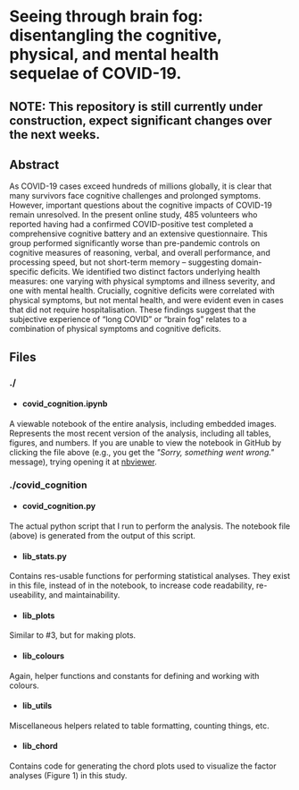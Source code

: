 # Seeing through brain fog: disentangling the cognitive, physical, and mental health sequelae of COVID-19.

## NOTE: This repository is still currently under construction, expect significant changes over the next weeks.

## Abstract
As COVID-19 cases exceed hundreds of millions globally, it is clear that many survivors face cognitive challenges and prolonged symptoms. However, important questions about the cognitive impacts of COVID-19 remain unresolved. In the present online study, 485 volunteers who reported having had a confirmed COVID-positive test completed a comprehensive cognitive battery and an extensive questionnaire. This group performed significantly worse than pre-pandemic controls on cognitive measures of reasoning, verbal, and overall performance, and processing speed, but not short-term memory – suggesting domain-specific deficits. We identified two distinct factors underlying health measures: one varying with physical symptoms and illness severity, and one with mental health. Crucially, cognitive deficits were correlated with physical symptoms, but not mental health, and were evident even in cases that did not require hospitalisation. These findings suggest that the subjective experience of “long COVID” or “brain fog” relates to a combination of physical symptoms and cognitive deficits.

## Files

### ./
- #### covid_cognition.ipynb
A viewable notebook of the entire analysis, including embedded images. Represents the most recent version of the analysis, including all tables, figures, and numbers. If you are unable to view the notebook in GitHub by clicking the file above (e.g., you get the _"Sorry, something went wrong."_ message), trying opening it at [nbviewer](https://nbviewer.jupyter.org/).

### ./covid_cognition
- #### covid_cognition.py
The actual python script that I run to perform the analysis. The notebook file (above) is generated from the output of this script.

- #### lib_stats.py
Contains res-usable functions for performing statistical analyses. They exist in this file, instead of in the notebook, to increase code readability, re-useability, and maintainability.

- #### lib_plots
Similar to #3, but for making plots.

- #### lib_colours
Again, helper functions and constants for defining and working with colours.

- #### lib_utils
Miscellaneous helpers related to table formatting, counting things, etc.

- #### lib_chord
Contains code for generating the chord plots used to visualize the factor analyses (Figure 1) in this study.

